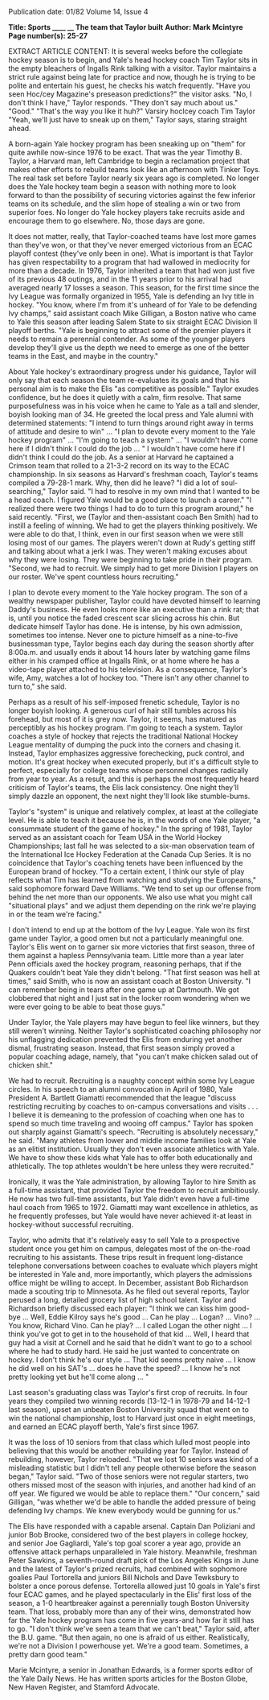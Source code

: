 Publication date: 01/82
Volume 14, Issue 4

**Title: Sports ____ __ The team that Taylor built**
**Author: Mark Mcintyre**
**Page number(s): 25-27**

EXTRACT ARTICLE CONTENT:
It is several weeks before the collegiate hockey season is to begin, and Yale's head hockey coach Tim Taylor sits in the empty bleachers of Ingalls Rink talking with a visitor. Taylor maintains a strict rule against being late for practice and now, though he is trying to be polite and entertain his guest, he checks his watch frequently. 
"Have you seen Hoc/cey Magazine's preseason predictions?" the visitor asks. 
"No, I don't think I have," Taylor responds. 
"They don't say much about us." 
"Good." 
"That's the way you like it huh?" 
Varsiry hoclcey coach Tim Taylor 
"Yeah, we'll just have to sneak up on them," Taylor says, staring straight ahead. 


A born-again Yale hockey program has been sneaking up on "them" for quite awhile now-since 1976 to be exact. That was the year Timothy B. Taylor, a Harvard man, left Cambridge to begin a reclamation project that makes other efforts to rebuild teams look like an afternoon with Tinker Toys. The real task set before Taylor nearly six years ago is completed. No longer does the Yale hockey team begin a season with nothing more to look forward to than the possibility of securing victories against the few inferior teams on its schedule, and the slim hope of stealing a win or two from superior foes. No longer do Yale hockey players take recruits aside and encourage them to go elsewhere. No, those days are gone. 


It does not matter, really, that Taylor-coached teams have lost more games than they've won, or that they've never emerged victorious from an ECAC playoff contest (they've only been in one). What is important is that Taylor has given respectability to a program that had wallowed in mediocrity for more than a decade. In 1976, Taylor inherited a team that had won just five of its previous 48 outings, and in the 11 years prior to his arrival had averaged nearly 17 losses a season. This season, for the first time since the Ivy League was formally organized in 1955, Yale is defending an Ivy title in hockey. 
"You know, where I'm from it's unheard of for Yale to be defending Ivy champs," said assistant coach Mike Gilligan, a Boston native who came to Yale this season after leading Salem State to six straight ECAC Division II playoff berths. "Yale is beginning to attract some of the premier players it needs to remain a perennial contender. As some of the younger players develop they'll give us the depth we need to emerge as one of the better teams in the East, and maybe in the country." 


About Yale hockey's extraordinary progress under his guidance, Taylor will only say that each season the team re-evaluates its goals and that his personal aim is to make the Elis "as competitive as possible." Taylor exudes confidence, but he does it quietly with a calm, firm resolve. That same purposefulness was in his voice when he came to Yale as a tall and slender, boyish looking man of 34. He greeted the local press and Yale alumni with determined statements: "I intend to turn things around right away in terms of attitude and desire to win" ... "I plan to devote every moment to the Yale hockey program" ... "I'm going to teach a system" ... "I wouldn't have come here if I didn't think I could do the job ... " 
I wouldn't have come here if I didn't think I could do the job. As a senior at Harvard he captained a Crimson team that rolled to a 21-3-2 record on its way to the ECAC championship. In six seasons as Harvard's freshman coach, Taylor's teams compiled a 79-28-1 mark. Why, then did he leave? 
"I did a lot of soul-searching," Taylor said. "I had to resolve in my own mind that I wanted to be a head coach. I figured Yale would be a good place to launch a career." 
"I realized there were two things I had to do to turn this program around," he said recently. "First, we (Taylor and then-assistant coach Ben Smith) had to instill a feeling of winning. We had to get the players thinking positively. We were able to do that, I think, even in our first season when we were still losing most of our games. The players weren't down at Rudy's getting stiff and talking about what a jerk I was. They weren't making excuses about why they were losing. They were beginning to take pride in their program. 
"Second, we had to recruit. We simply had to get more Division I players on our roster. We've spent countless hours recruiting." 


I plan to devote every moment to the Yale hockey program. The son of a wealthy newspaper publisher, Taylor could have devoted himself to learning Daddy's business. He even looks more like an executive than a rink rat; that is, until you notice the faded crescent scar slicing across his chin. 
But dedicate himself Taylor has done. He is intense, by his own admission, sometimes too intense. Never one to picture himself as a nine-to-five businessman type, Taylor begins each day during the season shortly after 8:00a.m. and usually ends it about 14 hours later by watching game films either in his cramped office at Ingalls Rink, or at home where he has a video-tape player attached to his television. 
As a consequence, Taylor's wife, Amy, watches a lot of hockey too. "There isn't any other channel to turn to," she said. 


Perhaps as a result of his self-imposed frenetic schedule, Taylor is no longer boyish looking. A generous curl of hair still tumbles across his forehead, but most of it is grey now. Taylor, it seems, has matured as perceptibly as his hockey program. 
I'm going to teach a system. Taylor coaches a style of hockey that rejects the traditional National Hockey League mentality of dumping the puck into the corners and chasing it. Instead, Taylor emphasizes aggressive forechecking, puck control, and motion. It's great hockey when executed properly, but it's a difficult style to perfect, especially for college teams whose personnel changes radically from year to year. As a result, and this is perhaps the most frequently heard criticism of Taylor's teams, the Elis lack consistency. One night they'll simply dazzle an opponent, the next night they'll look like stumble-bums. 


Taylor's "system" is unique and relatively complex, at least at the collegiate level. He is able to teach it because he is, in the words of one Yale player, "a consummate student of the game of hockey." In the spring of 1981, Taylor served as an assistant coach for Team USA in the World Hockey Championships; last fall he was selected to a six-man observation team of the International Ice Hockey Federation at the Canada Cup Series. 
It is no coincidence that Taylor's coaching tenets have been influenced by the European brand of hockey. 
"To a certain extent, I think our style of play reflects what Tim has learned from watching and studying the Europeans," said sophomore forward Dave Williams. "We tend to set up our offense from behind the net more than our opponents. We also use what you might call "situational plays" and we adjust them depending on the rink we're playing in or the team we're facing." 


I don't intend to end up at the bottom of the Ivy League. Yale won its first game under Taylor, a good omen but not a particularly meaningful one. Taylor's Elis went on to garner six more victories that first season, three of them against a hapless Pennsylvania team. Little more than a year later Penn officials axed the hockey program, reasoning perhaps, that if the Quakers couldn't beat Yale they didn't belong. 
"That first season was hell at times," said Smith, who is now an assistant coach at Boston University. "I can remember being in tears after one game up at Dartmouth. We got clobbered that night and I just sat in the locker room wondering when we were ever going to be able to beat those guys." 


Under Taylor, the Yale players may have begun to feel like winners, but they still weren't winning. Neither Taylor's sophisticated coaching philosophy nor his unflagging dedication prevented the Elis from enduring yet another dismal, frustrating season. Instead, that first season simply proved a popular coaching adage, namely, that "you can't make chicken salad out of chicken shit." 


We had to recruit. Recruiting is a naughty concept within some Ivy League circles. In his speech to an alumni convocation in April of 1980, Yale President A. Bartlett Giamatti recommended that the league "discuss restricting recruiting by coaches to on-campus conversations and visits . . . I believe it is demeaning to the profession of coaching when one has to spend so much time traveling and wooing off campus." 
Taylor has spoken out sharply against Giamatti's speech. "Recruiting is absolutely necessary," he said. "Many athletes from lower and middle income families look at Yale as an elitist institution. Usually they don't even associate athletics with Yale. We have to show these kids what Yale has to offer both educationally and athletically. The top athletes wouldn't be here unless they were recruited." 


Ironically, it was the Yale administration, by allowing Taylor to hire Smith as a full-time assistant, that provided Taylor the freedom to recruit ambitiously. He now has two full-time assistants, but Yale didn't even have a full-time haul coach from 1965 to 1972. 
Giamatti may want excellence in athletics, as he frequently professes, but Yale would have never achieved it-at least in hockey-without successful recruiting. 


Taylor, who admits that it's relatively easy to sell Yale to a prospective student once you get him on campus, delegates most of the on-the-road recruiting to his assistants. These trips result in frequent long-distance telephone conversations between coaches to evaluate which players might be interested in Yale and, more importantly, which players the admissions office might be willing to accept. 
In December, assistant Bob Richardson made a scouting trip to Minnesota. As he filed out several reports, Taylor perused a long, detailed grocery list of high school talent. Taylor and Richardson briefly discussed each player: "I think we can kiss him good-bye ... Well, Eddie Kilroy says he's good ... Can he play ... Logan? ... Vino? ... You know, Richard Vino. Can he play? ... I called Logan the other night ... I think you've got to get in to the household of that kid ... Well, I heard that guy had a visit at Cornell and he said that he didn't want to go to a school where he had to study hard. He said he just wanted to concentrate on hockey. I don't think he's our style ... That kid seems pretty naive ... I know he did well on his SAT's ... does he have the speed? ... I know he's not pretty looking yet but he'll come along ... " 


Last season's graduating class was Taylor's first crop of recruits. In four years they compiled two winning records (13-12-1 in 1978-79 and 14-12-1 last season), upset an unbeaten Boston University squad that went on to win the national championship, lost to Harvard just once in eight meetings, and earned an ECAC playoff berth, Yale's first since 1967. 


It was the loss of 10 seniors from that class which lulled most people into believing that this would be another rebuilding year for Taylor. Instead of rebuilding, however, Taylor reloaded. 
"That we lost 10 seniors was kind of a misleading statistic but I didn't tell any people otherwise before the season began," Taylor said. "Two of those seniors were not regular starters, two others missed most of the season with injuries, and another had kind of an off year. We figured we would be able to replace them." 
"Our concern," said Gilligan, "was whether we'd be able to handle the added pressure of being defending Ivy champs. We knew everybody would be gunning for us." 


The Elis have responded with a capable arsenal. Captain Dan Poliziani and junior Bob Brooke, considered two of the best players in college hockey, and senior Joe Gagliardi, Yale's top goal scorer a year ago, provide an offensive attack perhaps unparalleled in Yale history. 
Meanwhile, freshman Peter Sawkins, a seventh-round draft pick of the Los Angeles Kings in June and the latest of Taylor's prized recruits, had combined with sophomore goalies Paul Tortorella and juniors Bill Nichols and Dave Tewksbury to bolster a once porous defense. 
Tortorella allowed just 10 goals in Yale's first four ECAC games, and he played spectacularly in the Elis' first loss of the season, a 1-0 heartbreaker against a perennially tough Boston University team. That loss, probably more than any of their wins, demonstrated how far the Yale hockey program has come in five years-and how far it still has to go. 
"I don't think we've seen a team that we can't beat," Taylor said, after the B.U. game. "But then again, no one is afraid of us either. Realistically, we're not a Division I powerhouse yet. We're a good team. Sometimes, a pretty darn good team." 

Marie Mcintyre, a senior in Jonathan Edwards, is a former sports editor of the Yale Daily News. He has written sports articles for the Boston Globe, New Haven Register, and Stamford Advocate.